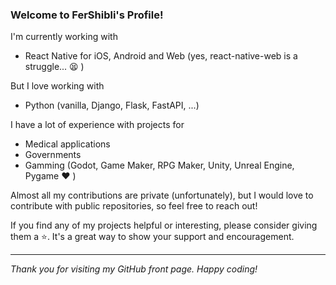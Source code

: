 ### Welcome to FerShibli's Profile!

I'm currently working with 
- React Native for iOS, Android and Web (yes, react-native-web is a struggle... 😫 )

But I love working with
- Python (vanilla, Django, Flask, FastAPI, ...)

I have a lot of experience with projects for
- Medical applications
- Governments
- Gamming (Godot, Game Maker, RPG Maker, Unity, Unreal Engine, Pygame ❤️ )

Almost all my contributions are private (unfortunately), but I would love to contribute with public repositories, so feel free to reach out!

If you find any of my projects helpful or interesting, please consider giving them a ⭐️. It's a great way to show your support and encouragement.

___

*Thank you for visiting my GitHub front page. Happy coding!*

